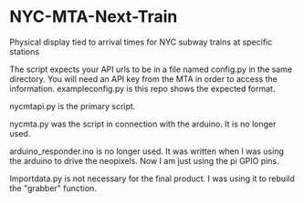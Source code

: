 # NYC-MTA-Next-Train
Physical display tied to arrival times for NYC subway trains at specific stations


The script expects your API urls to be in a file named config.py in the same directory.  You will need an API key from the MTA in order to access the information.  exampleconfig.py is this repo shows the expected format.

nycmtapi.py is the primary script.

nycmta.py was the script in connection with the arduino.  It is no longer used.

arduino_responder.ino is no longer used. It was written when I was using the arduino to drive the neopixels. Now I am just using the pi GPIO pins.

Importdata.py is not necessary for the final product. I was using it to rebuild the "grabber" function.
